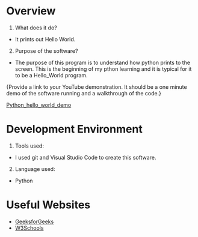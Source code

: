 # Overview


1. What does it do?
- It prints out Hello World.

2. Purpose of the software?
- The purpose of this program is to understand how python prints to the screen. This is the beginning of my pthon learning and it is typical for it to be a Hello_World program.

{Provide a link to your YouTube demonstration.  It should be a one minute demo of the software running and a walkthrough of the code.}

[Python_hello_world_demo](http://youtube.link.goes.here)

# Development Environment

1. Tools used:
 - I used git and Visual Studio Code to create this software.

2. Language used:
- Python

# Useful Websites

* [GeeksforGeeks](https://www.geeksforgeeks.org/python-3-basics/)
* [W3Schools](https://www.w3schools.com/python/)
